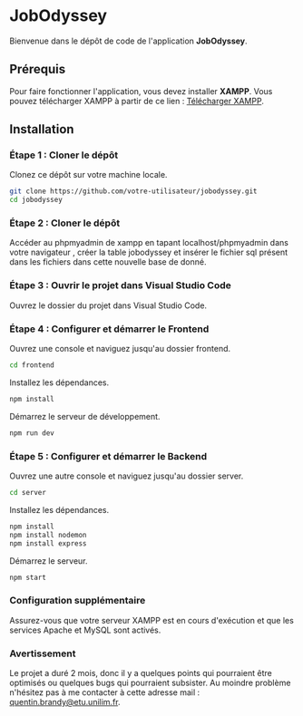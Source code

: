 # JobOdyssey

Bienvenue dans le dépôt de code de l'application **JobOdyssey**.

## Prérequis

Pour faire fonctionner l'application, vous devez installer **XAMPP**. Vous pouvez télécharger XAMPP à partir de ce lien : [Télécharger XAMPP](https://www.apachefriends.org/fr/index.html).

## Installation

### Étape 1 : Cloner le dépôt

Clonez ce dépôt sur votre machine locale.

```bash
git clone https://github.com/votre-utilisateur/jobodyssey.git
cd jobodyssey
```

### Étape 2 : Cloner le dépôt

Accéder au phpmyadmin de xampp en tapant localhost/phpmyadmin dans votre navigateur , créer la table jobodyssey et insérer le fichier sql présent dans les fichiers dans cette nouvelle base de donné.

### Étape 3 : Ouvrir le projet dans Visual Studio Code
Ouvrez le dossier du projet dans Visual Studio Code.

### Étape 4 : Configurer et démarrer le Frontend
Ouvrez une console et naviguez jusqu'au dossier frontend.

```bash
cd frontend
```

Installez les dépendances.
```bash
npm install
```
Démarrez le serveur de développement.

```bash
npm run dev
```

### Étape 5 : Configurer et démarrer le Backend
Ouvrez une autre console et naviguez jusqu'au dossier server.

```bash
cd server
```
Installez les dépendances.

```bash
npm install
npm install nodemon
npm install express
```
Démarrez le serveur.
```bash
npm start
```

### Configuration supplémentaire
Assurez-vous que votre serveur XAMPP est en cours d'exécution et que les services Apache et MySQL sont activés.

### Avertissement
Le projet a duré 2 mois, donc il y a quelques points qui pourraient être optimisés ou quelques bugs qui pourraient subsister. Au moindre problème n'hésitez pas à me contacter à cette adresse mail :  quentin.brandy@etu.unilim.fr.

